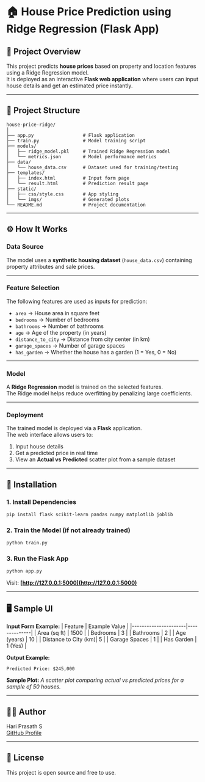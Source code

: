 # 🏠 House Price Prediction using Ridge Regression (Flask App)

## 📌 Project Overview
This project predicts **house prices** based on property and location features using a Ridge Regression model.  
It is deployed as an interactive **Flask web application** where users can input house details and get an estimated price instantly.

---

## 📂 Project Structure
```
house-price-ridge/
│
├── app.py                  # Flask application
├── train.py                # Model training script
├── models/
│   ├── ridge_model.pkl     # Trained Ridge Regression model
│   └── metrics.json        # Model performance metrics
├── data/
│   └── house_data.csv      # Dataset used for training/testing
├── templates/
│   ├── index.html          # Input form page
│   └── result.html         # Prediction result page
├── static/
│   ├── css/style.css       # App styling
│   └── imgs/               # Generated plots
└── README.md               # Project documentation
```

---

## ⚙️ How It Works  

### **Data Source**  
The model uses a **synthetic housing dataset** (`house_data.csv`) containing property attributes and sale prices.

---

### **Feature Selection**  
The following features are used as inputs for prediction:

- `area` → House area in square feet  
- `bedrooms` → Number of bedrooms  
- `bathrooms` → Number of bathrooms  
- `age` → Age of the property (in years)  
- `distance_to_city` → Distance from city center (in km)  
- `garage_spaces` → Number of garage spaces  
- `has_garden` → Whether the house has a garden (1 = Yes, 0 = No)  

---

### **Model**  
A **Ridge Regression** model is trained on the selected features.  
The Ridge model helps reduce overfitting by penalizing large coefficients.

---

### **Deployment**  
The trained model is deployed via a **Flask** application.  
The web interface allows users to:

1. Input house details  
2. Get a predicted price in real time  
3. View an **Actual vs Predicted** scatter plot from a sample dataset

---

## 🔧 Installation  

### 1. Install Dependencies
```bash
pip install flask scikit-learn pandas numpy matplotlib joblib
```

### 2. Train the Model (if not already trained)
```bash
python train.py
```

### 3. Run the Flask App
```bash
python app.py
```

Visit: **[http://127.0.0.1:5000](http://127.0.0.1:5000)**

---

## 🖥️ Sample UI  

**Input Form Example:**
| Feature               | Example Value |
|----------------------|--------------|
| Area (sq ft)         | 1500         |
| Bedrooms             | 3            |
| Bathrooms            | 2            |
| Age (years)          | 10           |
| Distance to City (km)| 5             |
| Garage Spaces        | 1             |
| Has Garden           | 1 (Yes)      |

**Output Example:**
```
Predicted Price: $245,000
```

**Sample Plot:**
_A scatter plot comparing actual vs predicted prices for a sample of 50 houses._

---

## 🙋‍♂️ Author  
Hari Prasath S  
[GitHub Profile](#)

---

## 📘 License  
This project is open source and free to use.
